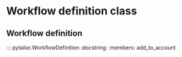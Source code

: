 # Workflow definition class

## Workflow definition

::: pytailor.WorkflowDefinition
    :docstring:
    :members: add_to_account
